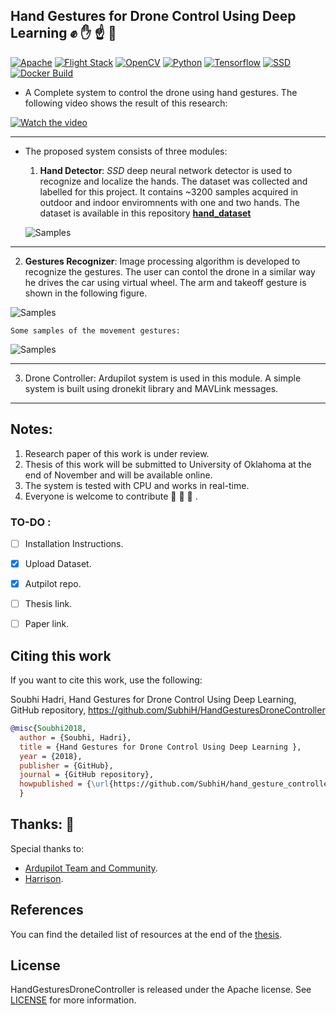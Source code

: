 ## Hand Gestures for Drone Control Using Deep Learning :fist:  :hand:  :point_up:  :raised_hands:


[![Apache](https://img.shields.io/badge/License-Apache--2.0-red.svg)](https://opensource.org/licenses/Apache-2.0)
[![Flight Stack](https://img.shields.io/badge/Flight%20Stack-Ardupilot-blue.svg)](http://ardupilot.org)
[![OpenCV](https://img.shields.io/badge/OpenCV-3.4-red.svg)](https://pypi.org/project/opencv-python/)
[![Python](https://img.shields.io/badge/Python-2.7-red.svg)](https://docs.python.org/release/2.7.15/)
[![Tensorflow](https://img.shields.io/badge/TensorFlow-1.11-red.svg)](https://www.tensorflow.org/)
[![SSD](https://img.shields.io/badge/Detector-SSD-yellowgreen.svg)](https://arxiv.org/abs/1512.02325)
[![Docker Build](https://img.shields.io/docker/automated/jrottenberg/ffmpeg.svg)](https://github.com/SubhiH/hand_gesture_controller/blob/master/Dockerfile)

- A Complete system to control the drone using hand gestures. The following video shows the result of this research:


[![Watch the video](https://github.com/SubhiH/hand_gesture_controller/blob/master/demo/demo_1.png)](https://www.youtube.com/watch?v=_vK-ca2MNX4)

---

- The proposed system consists of three modules:

  1.  **Hand Detector**: *SSD* deep neural network detector is used to recognize and localize the hands. 
  The dataset was collected and labelled for this project. It contains ~3200 samples acquired in outdoor and indoor enviromnents with one and two hands. The dataset is available in this repository [**hand_dataset**](https://github.com/SubhiH/hand_dataset)
  
  ![Samples](https://github.com/SubhiH/hand_gesture_controller/blob/master/demo/demo_2.png)
  

---


  2. **Gestures Recognizer**: Image processing algorithm is developed to recognize the gestures. The user can contol the drone in a similar way he drives the car using virtual wheel. The arm and takeoff gesture is shown in the following figure.
  
   ![Samples](https://github.com/SubhiH/hand_gesture_controller/blob/master/demo/demo_3.png)
    
    Some samples of the movement gestures:
    
   ![Samples](https://github.com/SubhiH/hand_gesture_controller/blob/master/demo/demo_4.png)
   
---


  3.  Drone Controller: Ardupilot system is used in this module. A simple system is built using dronekit library and MAVLink messages.


---

## Notes:

1.  Research paper of this work is under review.
2.  Thesis of this work will be submitted to University of Oklahoma at the end of November and will be available online.
3.  The system is tested with CPU and works in real-time.
4.  Everyone is welcome to contribute :candy: :doughnut: :ice_cream: .


### TO-DO :

- [ ] Installation Instructions.
- [x] Upload Dataset.
- [x] Autpilot repo.
- [ ] Thesis link.
- [ ] Paper link.


## Citing this work

If you want to cite this work, use the following:

Soubhi Hadri, Hand Gestures for Drone Control Using Deep Learning, GitHub repository, https://github.com/SubhiH/HandGesturesDroneController
```bib
@misc{Soubhi2018,
  author = {Soubhi, Hadri},
  title = {Hand Gestures for Drone Control Using Deep Learning },
  year = {2018},
  publisher = {GitHub},
  journal = {GitHub repository},
  howpublished = {\url{https://github.com/SubhiH/hand_gesture_controller}}
  }
```

## Thanks: :pray:

Special thanks to:

- [Ardupilot Team and Community](http://ardupilot.org/about/team).
- [Harrison](https://github.com/Sentdex).


## References

You can find the detailed list of resources at the end of the [thesis](https://github.com/SubhiH/hand_dataset).


## License

HandGesturesDroneController is released under the Apache license. See [LICENSE](https://github.com/SubhiH/hand_gesture_controller/blob/master/LICENSE) for more information.
